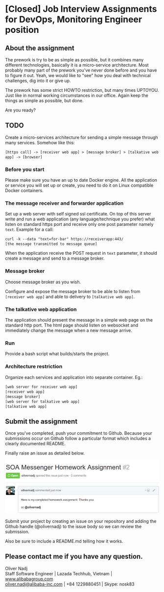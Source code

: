 # [Closed] Job Interview Assignments for DevOps, Monitoring Engineer position

## About the assignment 
The prework is try to be as simple as possible, but it combines many different technologies, basically it is a micro-service architecture.
Most probably many part of the prework you've never done before and you have to figure it out. Yeah, we would like to "see" how you deal with technical challenges, dig into it or give up.

The prework has some strict HOWTO restriction, but many times UPTOYOU. Just like in normal working circumstances in our office. Again keep the things as simple as possible, but done.

Are you ready?

## TODO
Create a micro-services architecture for sending a simple message through many services. Somehow like this:
```
[https call] -> [receiver web app] > [message broker] > [talkative web app] -> [browser]
```

### Before you start
Please make sure you have an up to date Docker engine. All the application or service you will set up or create, you need to do it on Linux compatible Docker containers.

### The message receiver and forwarder application
Set up a web server with self signed ssl certificate. On top of this server write and run a web application (any language/technique you prefer) what listen on standard https port and receive only one post parameter namely `text`. Example for a call: 
```
curl -k --data "text=for-bar" https://receiverapp:443/
[the message transmitted to message queue]
```
When the application receive the POST request in `text` parameter, it should create a message and send to a message broker.

### Message broker
Choose message broker as you wish.

Configure and expose the message broker to be able to listen from `[receiver web app]` and able to delivery to `[talkative web app]`.

### The talkative web application
The application should present the message in a simple web page on the standard http port. The html page should listen on websocket and immediately change the message when a new message arrive.

### Run
Provide a bash script what builds/starts the project.

### Architecture restriction
Organize each services and application into separate container. 
Eg.:
```
[web server for receiver web app]
[receiver web app]
[message broker]
[web server for talkative web app]
[talkative web app]
```


## Submit the assignment
Once you've completed, push your commitment to Github. Because your submissions occur on Github follow a particular format which includes a clearly documented README.

Finally raise an issue as detailed below.

![Github issue example](./soa-messenger-issue-raised.png "Github issue example")

Submit your project by creating an issue on your repository and adding the Github handle (@olivernadj) to the issue body so we can review the submission.

Also be sure to include a README.md telling how it works.

## Please contact me if you have any question.

Oliver Nadj  
Staff Software Engineer | Lazada Techhub, Vietnam | www.alibabagroup.com  
oliver.nadj@alibaba-inc.com | +84 1229880451 |  Skype: nosk83  

